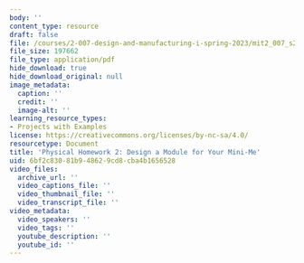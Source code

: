 ```yaml
---
body: ''
content_type: resource
draft: false
file: /courses/2-007-design-and-manufacturing-i-spring-2023/mit2_007_s23_phw02.pdf
file_size: 197662
file_type: application/pdf
hide_download: true
hide_download_original: null
image_metadata:
  caption: ''
  credit: ''
  image-alt: ''
learning_resource_types:
- Projects with Examples
license: https://creativecommons.org/licenses/by-nc-sa/4.0/
resourcetype: Document
title: 'Physical Homework 2: Design a Module for Your Mini-Me'
uid: 6bf2c830-81b9-4862-9cd8-cba4b1656528
video_files:
  archive_url: ''
  video_captions_file: ''
  video_thumbnail_file: ''
  video_transcript_file: ''
video_metadata:
  video_speakers: ''
  video_tags: ''
  youtube_description: ''
  youtube_id: ''
---
```

